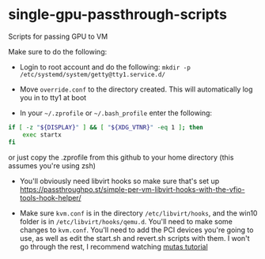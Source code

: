 # single-gpu-passthrough-scripts
Scripts for passing GPU to VM

Make sure to do the following:
- Login to root account and do the following:
``mkdir -p /etc/systemd/system/getty@tty1.service.d/``

- Move ``override.conf`` to the directory created. This will automatically log you in to tty1 at boot

- In your ``~/.zprofile`` or ``~/.bash_profile`` enter the following:
```bash
if [ -z "${DISPLAY}" ] && [ "${XDG_VTNR}" -eq 1 ]; then
    exec startx
fi
```
or just copy the .zprofile from this github to your home directory (this assumes you're using zsh)

- You'll obviously need libvirt hooks so make sure that's set up https://passthroughpo.st/simple-per-vm-libvirt-hooks-with-the-vfio-tools-hook-helper/

- Make sure ``kvm.conf`` is in the directory ``/etc/libvirt/hooks``, and the win10 folder is in ``/etc/libvirt/hooks/qemu.d``. You'll need to make some changes to ``kvm.conf``. You'll need to add the PCI devices you're going to use, as well as edit the start.sh and revert.sh scripts with them.
I won't go through the rest, I recommend watching [mutas tutorial](https://www.youtube.com/watch?v=BUSrdUoedTo&t=429s)
